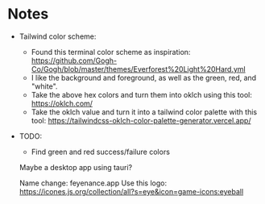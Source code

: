 # Notes
- Tailwind color scheme:
  - Found this terminal color scheme as inspiration: https://github.com/Gogh-Co/Gogh/blob/master/themes/Everforest%20Light%20Hard.yml
  - I like the background and foreground, as well as the green, red, and "white". 
  - Take the above hex colors and turn them into oklch using this tool: https://oklch.com/
  - Take the oklch value and turn it into a tailwind color palette with this tool: https://tailwindcss-oklch-color-palette-generator.vercel.app/
- TODO: 
  - Find green and red success/failure colors

  Maybe a desktop app using tauri?

  Name change: feyenance.app
  Use this logo: https://icones.js.org/collection/all?s=eye&icon=game-icons:eyeball
